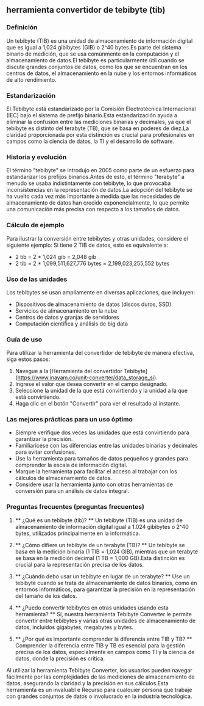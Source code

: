 ## herramienta convertidor de tebibyte (tib)

### Definición
Un tebibyte (TIB) es una unidad de almacenamiento de información digital que es igual a 1,024 gibibytes (GIB) o 2^40 bytes.Es parte del sistema binario de medición, que se usa comúnmente en la computación y el almacenamiento de datos.El tebibyte es particularmente útil cuando se discute grandes conjuntos de datos, como los que se encuentran en los centros de datos, el almacenamiento en la nube y los entornos informáticos de alto rendimiento.

### Estandarización
El Tebibyte está estandarizado por la Comisión Electrotécnica Internacional (IEC) bajo el sistema de prefijo binario.Esta estandarización ayuda a eliminar la confusión entre las mediciones binarias y decimales, ya que el tebibyte es distinto del terabyte (TB), que se basa en poderes de diez.La claridad proporcionada por esta distinción es crucial para profesionales en campos como la ciencia de datos, la TI y el desarrollo de software.

### Historia y evolución
El término "tebibyte" se introdujo en 2005 como parte de un esfuerzo para estandarizar los prefijos binarios.Antes de esto, el término "terabyte" a menudo se usaba indistintamente con tebibyte, lo que provocaba inconsistencias en la representación de datos.La adopción del tebibyte se ha vuelto cada vez más importante a medida que las necesidades de almacenamiento de datos han crecido exponencialmente, lo que permite una comunicación más precisa con respecto a los tamaños de datos.

### Cálculo de ejemplo
Para ilustrar la conversión entre tebibytes y otras unidades, considere el siguiente ejemplo:
Si tiene 2 TIB de datos, esto es equivalente a:
- 2 tib = 2 * 1,024 gib = 2,048 gib
- 2 tib = 2 * 1,099,511,627,776 bytes = 2,199,023,255,552 bytes

### Uso de las unidades
Los tebibytes se usan ampliamente en diversas aplicaciones, que incluyen:
- Dispositivos de almacenamiento de datos (discos duros, SSD)
- Servicios de almacenamiento en la nube
- Centros de datos y granjas de servidores
- Computación científica y análisis de big data

### Guía de uso
Para utilizar la herramienta del convertidor de tebibyte de manera efectiva, siga estos pasos:
1. Navegue a la [Herramienta del convertidor Tebibyte] (https://www.inayam.co/unit-converter/data_storage_si).
2. Ingrese el valor que desea convertir en el campo designado.
3. Seleccione la unidad de la que está convirtiendo y la unidad a la que está convirtiendo.
4. Haga clic en el botón "Convertir" para ver el resultado al instante.

### Las mejores prácticas para un uso óptimo
- Siempre verifique dos veces las unidades que está convirtiendo para garantizar la precisión.
- Familiarícese con las diferencias entre las unidades binarias y decimales para evitar confusiones.
- Use la herramienta para tamaños de datos pequeños y grandes para comprender la escala de información digital.
- Marque la herramienta para facilitar el acceso al trabajar con los cálculos de almacenamiento de datos.
- Considere usar la herramienta junto con otras herramientas de conversión para un análisis de datos integral.

### Preguntas frecuentes (preguntas frecuentes)

1. ** ¿Qué es un tebibyte (tib)? **
Un tebibyte (TIB) es una unidad de almacenamiento de información digital igual a 1.024 gibibytes o 2^40 bytes, utilizados principalmente en la informática.

2. ** ¿Cómo difiere un tebibyte de un terabyte (TB)? **
Un tebibyte se basa en la medición binaria (1 TIB = 1,024 GIB), mientras que un terabyte se basa en la medición decimal (1 TB = 1,000 GB).Esta distinción es crucial para la representación precisa de los datos.

3. ** ¿Cuándo debo usar un tebibyte en lugar de un terabyte? **
Use un tebibyte cuando se trata de almacenamiento de datos binarios, como en entornos informáticos, para garantizar la precisión en la representación del tamaño de los datos.

4. ** ¿Puedo convertir tebibytes en otras unidades usando esta herramienta? **
Sí, nuestra herramienta Tebibyte Converter le permite convertir entre tebibytes y varias otras unidades de almacenamiento de datos, incluidos gigabytes, megabytes y bytes.

5. ** ¿Por qué es importante comprender la diferencia entre TIB y TB? **
Comprender la diferencia entre TIB y TB es esencial para la gestión precisa de los datos, especialmente en campos como TI y la ciencia de datos, donde la precisión es crítica.

Al utilizar la herramienta Tebibyte Converter, los usuarios pueden navegar fácilmente por las complejidades de las mediciones de almacenamiento de datos, asegurando la claridad y la precisión en sus cálculos.Esta herramienta es un invaluabl e Recurso para cualquier persona que trabaje con grandes conjuntos de datos o involucrado en la industria tecnológica.